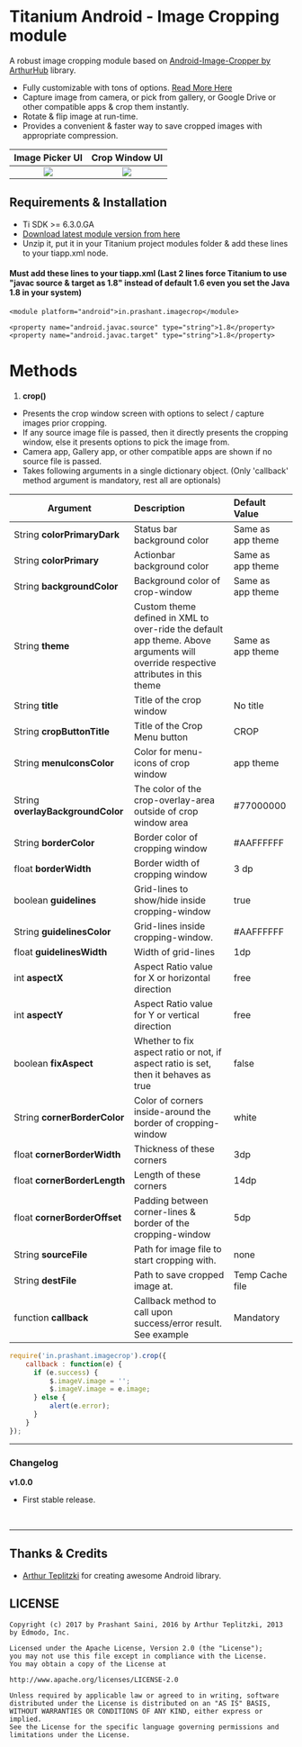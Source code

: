 # Titanium Android - Image Cropping module
A robust image cropping module based on [Android-Image-Cropper by ArthurHub](https://github.com/ArthurHub/Android-Image-Cropper) library.

* Fully customizable with tons of options. [Read More Here](https://github.com/ArthurHub/Android-Image-Cropper/wiki)
* Capture image from camera, or pick from gallery, or Google Drive or other compatible apps & crop them instantly.
* Rotate & flip image at run-time.
* Provides a convenient & faster way to save cropped images with appropriate compression.

| Image Picker UI             |  Crop Window UI |
|:-------------------------:|:-------------------------:|
|  ![](https://github.com/prashantsaini1/android-titanium-imagecropper/blob/master/select_app.png)   |  ![](https://github.com/prashantsaini1/android-titanium-imagecropper/blob/master/sample.png)  |


## Requirements & Installation
* Ti SDK >= 6.3.0.GA
* [Download latest module version from here](https://github.com/prashantsaini1/android-titanium-imagecropper/tree/master/android/dist)
* Unzip it, put it in your Titanium project modules folder & add these lines to your tiapp.xml <modules> node.

#### Must add these lines to your tiapp.xml (Last 2 lines force Titanium to use "javac source & target as 1.8" instead of default 1.6 even you set the Java 1.8 in your system)
```
<module platform="android">in.prashant.imagecrop</module>

<property name="android.javac.source" type="string">1.8</property>
<property name="android.javac.target" type="string">1.8</property>
```


# Methods
1. **crop()**
* Presents the crop window screen with options to select / capture images prior cropping.
* If any source image file is passed, then it directly presents the cropping window, else it presents options to pick the image from.
* Camera app, Gallery app, or other compatible apps are shown if no source file is passed.
* Takes following arguments in a single dictionary object. (Only 'callback' method argument is mandatory, rest all are optionals)

| Argument              | Description           | Default Value              |
| --------------------- |:--------------------- | :------------------------- |
|  String **colorPrimaryDark**     | Status bar background color | Same as app theme |
|  String **colorPrimary**      |  Actionbar background color   | Same as app theme |
|  String **backgroundColor**   | Background color of crop-window    | Same as app theme |
|  String **theme**    |  Custom theme defined in XML to over-ride the default app theme. Above arguments will override respective attributes in this theme  | Same as app theme |
|  String **title**              |  Title of the crop window   | No title |
|  String **cropButtonTitle**    | Title of the Crop Menu button   | CROP |
|  String **menuIconsColor**      |  Color for menu-icons of crop window   | app theme |
|  String **overlayBackgroundColor**    | The color of the crop-overlay-area outside of crop window area  | #77000000 |
|  String **borderColor**      |  Border color of cropping window   | #AAFFFFFF |
|  float **borderWidth**     |  Border width of cropping window   | 3 dp |
|  boolean **guidelines**     | Grid-lines to show/hide inside cropping-window   | true |
|  String **guidelinesColor**     | Grid-lines inside cropping-window.     | #AAFFFFFF |
|  float **guidelinesWidth**     | Width of grid-lines   | 1dp |
|  int **aspectX**     | Aspect Ratio value for X or horizontal direction    | free |
|  int **aspectY**     | Aspect Ratio value for Y or vertical direction     | free |
|  boolean **fixAspect**    | Whether to fix aspect ratio or not, if aspect ratio is set, then it behaves as true    | false |
|  String **cornerBorderColor**     | Color of corners inside-around the border of cropping-window    | white |
|  float **cornerBorderWidth**     | Thickness of these corners     | 3dp |
|  float **cornerBorderLength**     | Length of these corners    | 14dp |
|  float **cornerBorderOffset**     | Padding between corner-lines & border of the cropping-window  | 5dp |
|  String **sourceFile**     | Path for image file to start cropping with.   | none |
|  String **destFile**     | Path to save cropped image at.  | Temp Cache file |
|  function **callback**     | Callback method to call upon success/error result. See example  | Mandatory |

```javascript
require('in.prashant.imagecrop').crop({
    callback : function(e) {
      if (e.success) {
          $.imageV.image = '';
          $.imageV.image = e.image;
      } else {
          alert(e.error);
      }
    }
});
```



<hr/>

### Changelog

**v1.0.0**
* First stable release.

</br>


<hr/>

## Thanks & Credits
* [Arthur Teplitzki](https://github.com/ArthurHub) for creating awesome Android library.


## LICENSE
    Copyright (c) 2017 by Prashant Saini, 2016 by Arthur Teplitzki, 2013 by Edmodo, Inc.

    Licensed under the Apache License, Version 2.0 (the "License");
    you may not use this file except in compliance with the License.
    You may obtain a copy of the License at

    http://www.apache.org/licenses/LICENSE-2.0

    Unless required by applicable law or agreed to in writing, software
    distributed under the License is distributed on an "AS IS" BASIS,
    WITHOUT WARRANTIES OR CONDITIONS OF ANY KIND, either express or implied.
    See the License for the specific language governing permissions and
    limitations under the License.
